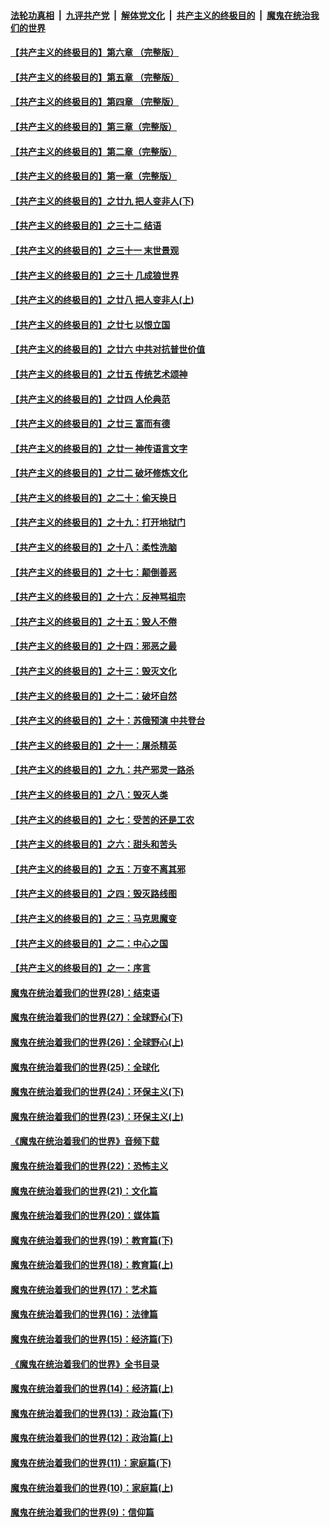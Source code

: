 ####  [法轮功真相](../../../../basic/blob/master/README.md?t=04211401) &nbsp;|&nbsp; [九评共产党](../../../../9ping.md/blob/master/README.md?t=04211401) &nbsp;|&nbsp; [解体党文化](../../../../jtdwh.md/blob/master/README.md?t=04211401)  &nbsp;|&nbsp; [共产主义的终极目的](../../../../gczydzjmd.md/blob/master/README.md?t=04211401) &nbsp;|&nbsp; [魔鬼在统治我们的世界](../../../../mgztzwmdsj.md/blob/master/README.md?t=04211401) 

#### [【共产主义的终极目的】第六章 （完整版）](../pages/nsc422/n11428913.md?t=04211401) 

#### [【共产主义的终极目的】第五章 （完整版）](../pages/nsc422/n11428912.md?t=04211401) 

#### [【共产主义的终极目的】第四章 （完整版）](../pages/nsc422/n11428907.md?t=04211401) 

#### [【共产主义的终极目的】第三章（完整版）](../pages/nsc422/n11428848.md?t=04211401) 

#### [【共产主义的终极目的】第二章（完整版）](../pages/nsc422/n11428831.md?t=04211401) 

#### [【共产主义的终极目的】第一章（完整版）](../pages/nsc422/n11417651.md?t=04211401) 

#### [【共产主义的终极目的】之廿九 把人变非人(下)](../pages/nsc422/n11344140.md?t=04211401) 

#### [【共产主义的终极目的】之三十二 结语](../pages/nsc422/n11360535.md?t=04211401) 

#### [【共产主义的终极目的】之三十一 末世景观](../pages/nsc422/n11351129.md?t=04211401) 

#### [【共产主义的终极目的】之三十 几成狼世界](../pages/nsc422/n11348280.md?t=04211401) 

#### [【共产主义的终极目的】之廿八 把人变非人(上)](../pages/nsc422/n11340492.md?t=04211401) 

#### [【共产主义的终极目的】之廿七 以恨立国](../pages/nsc422/n11336944.md?t=04211401) 

#### [【共产主义的终极目的】之廿六 中共对抗普世价值](../pages/nsc422/n11324785.md?t=04211401) 

#### [【共产主义的终极目的】之廿五 传统艺术颂神](../pages/nsc422/n11296396.md?t=04211401) 

#### [【共产主义的终极目的】之廿四 人伦典范](../pages/nsc422/n11296397.md?t=04211401) 

#### [【共产主义的终极目的】之廿三 富而有德](../pages/nsc422/n11283598.md?t=04211401) 

#### [【共产主义的终极目的】之廿一 神传语言文字](../pages/nsc422/n11263265.md?t=04211401) 

#### [【共产主义的终极目的】之廿二 破坏修炼文化](../pages/nsc422/n11245728.md?t=04211401) 

#### [【共产主义的终极目的】之二十：偷天换日](../pages/nsc422/n11238846.md?t=04211401) 

#### [【共产主义的终极目的】之十九：打开地狱门](../pages/nsc422/n11206376.md?t=04211401) 

#### [【共产主义的终极目的】之十八：柔性洗脑](../pages/nsc422/n11199994.md?t=04211401) 

#### [【共产主义的终极目的】之十七：颠倒善恶](../pages/nsc422/n11179782.md?t=04211401) 

#### [【共产主义的终极目的】之十六：反神骂祖宗](../pages/nsc422/n11166798.md?t=04211401) 

#### [【共产主义的终极目的】之十五：毁人不倦](../pages/nsc422/n11166792.md?t=04211401) 

#### [【共产主义的终极目的】之十四：邪恶之最](../pages/nsc422/n11150249.md?t=04211401) 

#### [【共产主义的终极目的】之十三：毁灭文化](../pages/nsc422/n11135227.md?t=04211401) 

#### [【共产主义的终极目的】之十二：破坏自然](../pages/nsc422/n11135214.md?t=04211401) 

#### [【共产主义的终极目的】之十：苏俄预演 中共登台](../pages/nsc422/n11118424.md?t=04211401) 

#### [【共产主义的终极目的】之十一：屠杀精英](../pages/nsc422/n11118442.md?t=04211401) 

#### [【共产主义的终极目的】之九：共产邪灵一路杀](../pages/nsc422/n11114139.md?t=04211401) 

#### [【共产主义的终极目的】之八：毁灭人类](../pages/nsc422/n11108503.md?t=04211401) 

#### [【共产主义的终极目的】之七：受苦的还是工农](../pages/nsc422/n11101809.md?t=04211401) 

#### [【共产主义的终极目的】之六：甜头和苦头](../pages/nsc422/n11096971.md?t=04211401) 

#### [【共产主义的终极目的】之五：万变不离其邪](../pages/nsc422/n11091285.md?t=04211401) 

#### [【共产主义的终极目的】之四：毁灭路线图](../pages/nsc422/n11086284.md?t=04211401) 

#### [【共产主义的终极目的】之三：马克思魔变](../pages/nsc422/n11061941.md?t=04211401) 

#### [【共产主义的终极目的】之二：中心之国](../pages/nsc422/n11047728.md?t=04211401) 

#### [【共产主义的终极目的】之一：序言](../pages/nsc422/n11086077.md?t=04211401) 

#### [魔鬼在统治着我们的世界(28)：结束语](../pages/nsc422/n10936246.md?t=04211401) 

#### [魔鬼在统治着我们的世界(27)：全球野心(下)](../pages/nsc422/n10928319.md?t=04211401) 

#### [魔鬼在统治着我们的世界(26)：全球野心(上)](../pages/nsc422/n10900318.md?t=04211401) 

#### [魔鬼在统治着我们的世界(25)：全球化](../pages/nsc422/n10788205.md?t=04211401) 

#### [魔鬼在统治着我们的世界(24)：环保主义(下)](../pages/nsc422/n10695307.md?t=04211401) 

#### [魔鬼在统治着我们的世界(23)：环保主义(上)](../pages/nsc422/n10688613.md?t=04211401) 

#### [《魔鬼在统治着我们的世界》音频下载](../pages/nsc422/n10635553.md?t=04211401) 

#### [魔鬼在统治着我们的世界(22)：恐怖主义](../pages/nsc422/n10614727.md?t=04211401) 

#### [魔鬼在统治着我们的世界(21)：文化篇](../pages/nsc422/n10597706.md?t=04211401) 

#### [魔鬼在统治着我们的世界(20)：媒体篇](../pages/nsc422/n10586579.md?t=04211401) 

#### [魔鬼在统治着我们的世界(19)：教育篇(下)](../pages/nsc422/n10564808.md?t=04211401) 

#### [魔鬼在统治着我们的世界(18)：教育篇(上)](../pages/nsc422/n10526970.md?t=04211401) 

#### [魔鬼在统治着我们的世界(17)：艺术篇](../pages/nsc422/n10499093.md?t=04211401) 

#### [魔鬼在统治着我们的世界(16)：法律篇](../pages/nsc422/n10485969.md?t=04211401) 

#### [魔鬼在统治着我们的世界(15)：经济篇(下)](../pages/nsc422/n10469975.md?t=04211401) 

#### [《魔鬼在统治着我们的世界》全书目录](../pages/nsc422/n10464261.md?t=04211401) 

#### [魔鬼在统治着我们的世界(14)：经济篇(上)](../pages/nsc422/n10457370.md?t=04211401) 

#### [魔鬼在统治着我们的世界(13)：政治篇(下)](../pages/nsc422/n10448270.md?t=04211401) 

#### [魔鬼在统治着我们的世界(12)：政治篇(上)](../pages/nsc422/n10444576.md?t=04211401) 

#### [魔鬼在统治着我们的世界(11)：家庭篇(下)](../pages/nsc422/n10440961.md?t=04211401) 

#### [魔鬼在统治着我们的世界(10)：家庭篇(上)](../pages/nsc422/n10435448.md?t=04211401) 

#### [魔鬼在统治着我们的世界(9)：信仰篇](../pages/nsc422/n10432159.md?t=04211401) 

